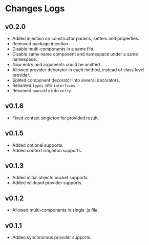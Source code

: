 # Changes Logs

## v0.2.0

- Added injection on constructor params, setters and properties.
- Removed package injection.
- Disable multi-components in a same file.
- Disable same name component and namespace under a same namespace.
- Now entry and arguments could be omitted.
- Allowed provider decorator in each method, instead of class level provider.
- Splited component decorator into several decorators.
- Renamed `types` into `interfaces`.
- Renamed `bootable` into `entry`.

## v0.1.6

- Fixed context singleton for provided result.

## v0.1.5

- Added optional supports.
- Added context singleton supports.

## v0.1.3

- Added initial objects bucket supports.
- Added wildcard provider supports.

## v0.1.2

- Allowed multi-components in single .js file.

## v0.1.1

- Added synchronous provider supports.
